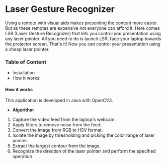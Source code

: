 # Laser Gesture Recognizer
Using a remote with visual aids makes presenting the content more easier. But as these remotes are expensive not everyone can afford it.
Here comes LSR (Laser Gesture Recognizer) that lets you control you presentation using any laser pointer. All you need to do is launch LSR, face your laptop towards the projector screen. That's it! Now you can control your presentation using a cheap laser pointer.

### Table of Content
 * Installation
 * How it works

#### How it works
This application is developed in Java with OpenCV3.
 * **Algorithm**
  1. Capture the video feed from the laptop's webcam.
  2. Apply filters to remove noise from the feed.
  3. Convert the image from RGB to HSV format.
  4. Isolate the image by thresholding and picking the color range of laser pointer.
  5. Extract the largest contour from the image.
  6. Recognize the direction of the laser pointer and perform the specified operation
